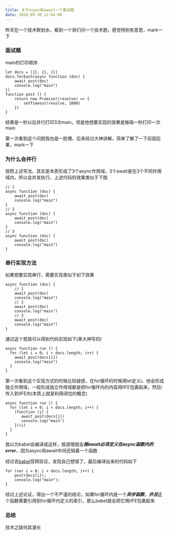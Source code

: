 ```yaml
---
title: 关于async和await一个面试题
date: 2018-09-30 12:04:00
---
```


昨天在一个技术群划水，看到一个哥们问一个技术题，感觉特别有意思，mark一下

<!-- more -->

### 面试题
main的打印顺序

```
let docs = [{}, {}, {}]
docs.forEach(async function (doc) {
	await post(doc)
	console.log("main")
})
function post () {
	return new Promise((resolve) => {
		setTimeout(resolve, 1000)
	})
}
```

结果是一秒以后并行打印3次main，但是他想要实现的效果是每隔一秒打印一次main

第一次看到这个问题我也是一脸懵，后来经过大神讲解，简单了解了一下前因后果，mark一下

### 为什么会并行

按照上述写法，其实是本质形成了3个async作用域，3个await是在3个不同作用域内，所以会并发执行，上述代码的效果类似于下图

```
// 1
async function (doc) {
    await post(doc)
    console.log("main")
}
// 2
async function (doc) {
    await post(doc)
    console.log("main")
}
// 3
async function (doc) {
    await post(doc)
    console.log("main")
}
```

### 串行实现方法

如果想要实现串行，需要实现类似于如下效果

```
async function (doc) {
    // 1
    await post(doc)
    console.log("main")
    // 2
    await post(doc)
    console.log("main")
    // 3
    await post(doc)
    console.log("main")
}
```

通过这个思路可以得到代码实现如下(某大神写的)

```
async function run () {
  for (let i = 0; i < docs.length; i++) {
    await post(docs[i])
    console.log("main")
  }
}
```
 
第一次看到这个实现方式的时候比较疑惑，在for循环的时候用let定义i，他会形成独立作用域，一般形成独立作用域都是把for循环内的内容用IIFE包裹起来，然后i传入到IIFE内(本质上就是利用闭包的概念)

```
async function run () {
  for (let i = 0; i < docs.length; i++) {
    (function (j) {
       await post(docs[j])
       console.log("main")
    })(i)
  }
}
```
我以为babel会编译成这样，按道理就会***报await必须定义在async函数内的error***，因为async和await中间还隔着一个函数

经过去[babel](https://babeljs.io/repl)官网验证，发现自己想错了，最后编译出来的代码如下

```
for (var i = 0; i < docs.length; i++) {
    post(docs[i]);
    console.log("main");
}
```

经过上述论证，得出一个不严谨的结论，如果for循环内是一个***异步函数***，***并且***这个函数需要引用到for循环内定义的索引，那么babel就会把它用IIFE包裹起来

### 总结

技术之路何其漫长


